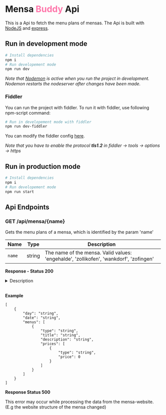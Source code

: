 # Mensa <span style="color:rgb(255, 119, 171)">Buddy</span> Api

This is a Api to fetch the menu plans of mensas. The Api is built with [NodeJS](https://nodejs.org/) and [express](https://github.com/expressjs/express).

## Run in development mode

```bash
# Install dependencies
npm i
# Run developement mode
npm run dev
```

*Note that [Nodemon](https://www.npmjs.com/package/nodemon) is active when you run the project in development. Nodemon restarts the nodeserver after changes have been made.*

### Fiddler

You can run the project with fiddler. To run it with fiddler, use following npm-script command:

```bash
# Run in developement mode with fiddler
npm run dev-fiddler
```

You can modify the fiddler config [here](src/config/fiddler-config.js). 

*Note that you have to enable the protocol **tls1.2** in fiddler -> tools -> options -> https*


## Run in production mode
```bash
# Install dependencies
npm i
# Run developement mode
npm run start
```

## Api Endpoints

### GET /api/mensa/{name}

Gets the menu plans of a mensa, which is identified by the param 'name'

|Name |Type  | Description|
--- | --- | --- |
| `name` | string | The name of the mensa. Valid values: 'engehalde', 'zollikofen', 'wankdorf', 'zofingen' |

**Response - Status 200**

<details>
<summary>Description</summary>

- `body`: An array with objects
    - `day`: Abrevation of the day e.g friday -> FR
    - `date`: Date in the format DD.MM. e.g 20.07
    - `menus`: An array with the menu-objects
        - `type`: The type of the menu e.g 'Postino' or 'Green'
        - `title`: -
        - `description`: -
        - `prices`: An array with the prices of the menu
            - `type`:  Contains one of the values 'EXT', 'INT' or 'CHF' (When INT price and EXT price are the same) 
            - `value`: The price in CHF

</details>
</br>

  **Example**

```
[
    {
        "day": "string",
        "date": "string",
        "menus": [
            {
                "type": "string",
                "title": "string",
                "description": "string",
                "prices": [
                    {
                        "type": "string",
                        "price": 0
                    }
                ]
            }
        ]
    }
]
```

**Response Status 500**

This error may occur while processing the data from the mensa-website. (E.g the website structure of the mensa changed)

